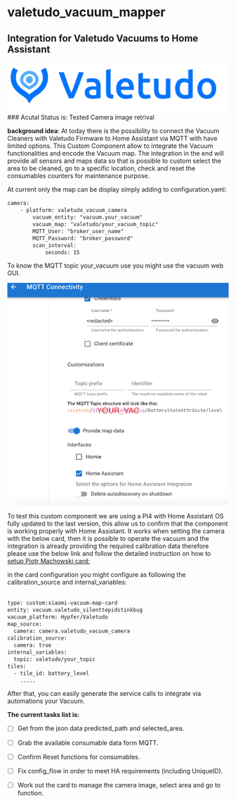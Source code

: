 # valetudo_vacuum_mapper
## Integration for Valetudo Vacuums to Home Assistant
<div align="center">
<img src="img_1.png">
</div>
### Acutal Status is: Tested Camera image retrival


**background idea**:
At today there is the possibility to connect the Vacuum Cleaners with Valetudo Firmware to Home Assistant via MQTT with have limited options. 
This Custom Component allow to integrate the Vacuum functionalities and encode the Vacuum map. 
The integration in the end will provide all sensors and maps data so that is possible to custom select the area to be cleaned, 
go to a specific location, check and reset the consumables counters for maintenance purpose. 

At current only the map can be display simply adding to configuration.yaml:

```
camera:
    - platform: valetudo_vacuum_camera
        vacuum_entity: "vacuum.your_vacuum"
        vacuum_map: "valetudo/your_vacuum_topic"
        MQTT_User: "broker_user_name"
        MQTT_Password: "broker_password"
        scan_interval:
            seconds: 15
```

To know the MQTT topic your_vacuum use you might use the vacuum web GUI.
<div align="center">
  <img src="img.png" alt="Valetudo Connections Setting Menu">
</div>

To test this custom component we are using a PI4 with Home Assistant OS fully updated to the last version, this allow
us to confirm that the component is working properly with Home Assistant.
It works when setting the camera with the below card, then it is possible to operate the vacuum and the integration is 
already providing the required calibration data therefore please use
the below link and follow the detailed instruction on how to [setup Piotr Machowski card:]( 
https://github.com/PiotrMachowski/lovelace-xiaomi-vacuum-map-card/tree/master)


in the card configuration you might configure as following the 
calibration_source and internal_variables:
```

type: custom:xiaomi-vacuum-map-card
entity: vacuum.valetudo_silenttepidstinkbug
vacuum_platform: Hypfer/Valetudo
map_source:
  camera: camera.valetudo_vacuum_camera
calibration_source:
  camera: true
internal_variables:
  topic: valetudo/your_topic
tiles:
  - tile_id: battery_level
    .....

```
 
After that, you can easily generate the service calls to integrate via automations
your Vacuum. 

**The current tasks list is:**
- [ ] Get from the json data predicted_path and selected_area. 
- [ ] Grab the available consumable data form MQTT.
- [ ] Confirm Reset functions for consumables.
- [ ] Fix config_flow in order to meet HA requirements (including UniqueID).
- [ ] Work out the card to manage the camera image, select area and go to function.

